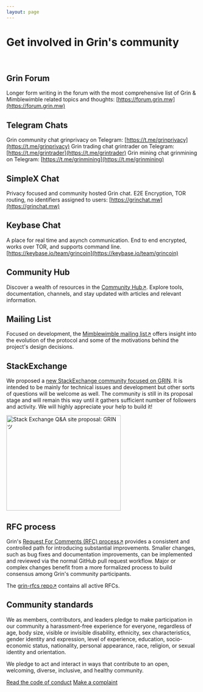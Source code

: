 ```yaml
---
layout: page
---
```


# Get involved in Grin's community

<br>

## Grin Forum

Longer form writing in the forum with the most comprehensive list of Grin & Mimblewimble related topics and thoughts: [https://forum.grin.mw](https://forum.grin.mw)
<br>

## Telegram Chats

Grin community chat grinprivacy on Telegram: [https://t.me/grinprivacy](https://t.me/grinprivacy)
Grin trading chat grintrader on Telegram: [https://t.me/grintrader](https://t.me/grintrader)
Grin mining chat grinmining on Telegram: [https://t.me/grinmining](https://t.me/grinmining)
<br>

## SimpleX Chat

Privacy focused and community hosted Grin chat. E2E Encryption, TOR routing, no identifiers assigned to users: [https://grinchat.mw](https://grinchat.mw)
<br>

## Keybase Chat

A place for real time and asynch communication. End to end encrypted, works over TOR, and supports command line. [https://keybase.io/team/grincoin](https://keybase.io/team/grincoin)
<br>

## Community Hub

Discover a wealth of resources in the [Community Hub↗](https://grincc.mw/hub/). Explore tools, documentation, channels, and stay updated with articles and relevant information.
<br>

## Mailing List

Focused on development, the [Mimblewimble mailing list↗](https://lists.launchpad.net/mimblewimble/) offers insight into the evolution of the protocol and some of the motivations behind the project's design decisions.
<br>

## StackExchange

We proposed a [new StackExchange community focused on GRIN](https://area51.stackexchange.com/proposals/126325/grin). It is intended to be mainly for technical issues and development but other sorts of questions will be welcome as well. The community is still in its proposal stage and will remain this way until it gathers sufficient number of followers and activity. We will highly appreciate your help to build it! 

<a href="https://area51.stackexchange.com/proposals/126325/grin?referrer=ZTRmMGM2OWRmMjE0Yjk2YmEyY2YwZjUyMzgzN2Y3MzcyNDRmOGNjZTA5NzgyYzdjZGRlOTEzMzM1ZTZlMDg3OHDbglFYEAo8HGLbQnRiXuAvrYKl0FU1lDUh3vRY0yQN0"><img src="https://area51.stackexchange.com/ads/proposal/126325.png" width="300" height="250" alt="Stack Exchange Q&A site proposal: GRINツ" /></a>

## RFC process

Grin's [Request For Comments (RFC) process↗](https://github.com/mimblewimble/grin-rfcs/blob/master/text/0001-rfc-process.md) provides a consistent and controlled path for introducing substantial improvements. Smaller changes, such as bug fixes and documentation improvements, can be implemented and reviewed via the normal GitHub pull request workflow. Major or complex changes benefit from a more formalized process to build consensus among Grin's community participants.

The [grin-rfcs repo↗](https://github.com/mimblewimble/grin-rfcs) contains all active RFCs.
<br>

## Community standards

We as members, contributors, and leaders pledge to make participation in our community a harassment-free experience for everyone, regardless of age, body size, visible or invisible disability, ethnicity, sex characteristics, gender identity and expression, level of experience, education, socio-economic status,
nationality, personal appearance, race, religion, or sexual identity and orientation.

We pledge to act and interact in ways that contribute to an open, welcoming, diverse, inclusive, and healthy community.

<div>
   <a class="btn btn-bright" href="{{ 'policies/code_of_conduct' | relative_url }}">Read the code of conduct</a>
   <a class="btn btn-bright" href="mailto:grinmods@googlegroups.com">Make a complaint</a>
</div>
